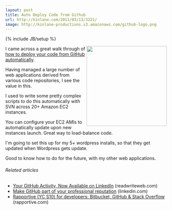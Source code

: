 ```yaml
---
layout: post
title: Auto Deploy Code from Github
url: http://kinlane.com/2011/03/13/3221/
image: http://kinlane-productions.s3.amazonaws.com/github-logo.png
---
```

{% include JB/setup %}
<p>
     <img src="http://kinlane-productions.s3.amazonaws.com/github-logo.png"  width="250" align="right" />I came across a great walk through of <a title="How to Deploy Your Code from Github Automatically" href="http://shinyplasticbag.posterous.com/how-to-deploy-your-code-from-github-automatic">how to deploy your code from GitHub automatically</a>.
</p>

<p>
     Having managed a large number of web applications derived from various code repositories, I see the value in this.
</p>

<p>
     I used to write some pretty complex scripts to do this automatically with SVN across 20+ Amazon EC2 instances.
</p>

<p>
     You can configure your EC2 AMIs to automatically update upon new instances launch. Great way to load-balance code.
</p>

<p>
     I'm going to set this up for my 5+ wordpress installs, so that they get updated when Wordpress gets update.
</p>

<p>
     Good to know how to do for the future, with my other web applications.
</p>
<h6 class="zemanta-related-title c1">
     Related articles
</h6>
<ul class="zemanta-article-ul">
     <li class="zemanta-article-ul-li">
          <a href="http://www.readwriteweb.com/hack/2011/03/your-github-activity-now-avail.php">Your GitHub Activity, Now Available on LinkedIn</a> (readwriteweb.com)
     </li>
     <li class="zemanta-article-ul-li">
          <a href="http://blog.linkedin.com/2011/03/08/github-linkedin/">Make GitHub part of your professional reputation</a> (linkedin.com)
     </li>
     <li class="zemanta-article-ul-li">
          <a href="http://blog.rapportive.com/rapportive-for-developers-bitbucket-github-st">Rapportive (YC S10) for developers: Bitbucket, GitHub &amp; Stack Overflow</a> (rapportive.com)
     </li>
</ul>